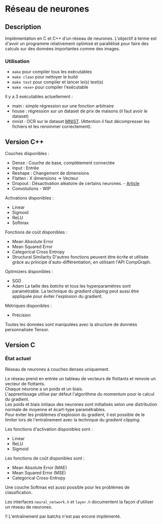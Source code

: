 # Réseau de neurones

## Description

Implémentation en C et C++ d'un réseau de neurones.
L'objectif à terme est d'avoir un programme relativement optimisé et parallélisé pour faire des calculs sur des données importantes comme des images.

### Utilisation

  - ``make`` pour compiler tous les exécutables
  - ``make clean`` pour nettoyer le build
  - ``make test`` pour compiler et lancer le(s) test(s)
  - ``make <exe>`` pour compiler l'exécutable <exe>

Il y a 3 exécutables actuellement :
- main : simple régression sur une fonction arbitraire
- house : régression sur un dataset de prix de maisons (il faut avoir le dataset)
- mnist : OCR sur le dataset [MNIST](http://yann.lecun.com/exdb/mnist/). (Attention il faut décompresser les fichiers et les renommer correctement).

## Version C++

Couches disponibles :
- Dense : Couche de base, complètement connectée
- Input : Entrée
- Reshape : Changement de dimensions
- Flatten : X dimensions -> Vecteur
- Dropout : Désactivation aléatoire de certains neurones. - [Article](https://arxiv.org/abs/1207.0580)
- Convolutions - WIP

Activations disponibles :
- Linear
- Sigmoid
- ReLU
- Softmax

Fonctions de coût disponibles :
- Mean Absolute Error
- Mean Squared Error
- Categorical Cross Entropy
- Structural Similarity
D'autres fonctions peuvent être écrite et utilisée grâce au principe d'auto-différentiation, en utilisant l'API CompGraph.

Optimizers disponibles :
- SGD
- Adam
La taille des *batchs* et tous les hyperparamètres sont paramétrable.
La technique du *gradient clipping* peut aussi être appliquée pour éviter l'explosion du gradient.

Métriques disponibles :
- Précision

Toutes les données sont manipulées avec la structure de données personnalisée Tensor<T>.

## Version C

### État actuel

Réseau de neurones à couches denses uniquement.

Le réseau prend en entrée un tableau de vecteurs de flottants et renvoie un vecteur de flottants. \
Chaque neurone a un poids et un biais. \
L'apprentissage utilise par défaut l'algorithme du momentum pour le calcul du gradient. \
Les poids et biais initiaux des neurones sont initialisés selon une distribution normale de moyenne et écart-type paramétrables. \
Pour éviter les problèmes d'explosion du gradient, il est possible de le limiter lors de l'entraînement avec la technique du *gradient clipping*. 

Les fonctions d'activation disponibles sont :
  - Linear
  - ReLU
  - Sigmoid

Les fonctions de coût disponibles sont :
  - Mean Absolute Error (MAE)
  - Mean Squared Error (MSE)
  - Categorical Cross-Entropy

Une couche Softmax est aussi possible pour les problèmes de classification.

Les interfaces ``neural_network.h`` et ``layer.h`` documentent la façon d'utiliser un réseau de neurones.

!! L'entraînement par batchs n'est pas encore implémenté.
